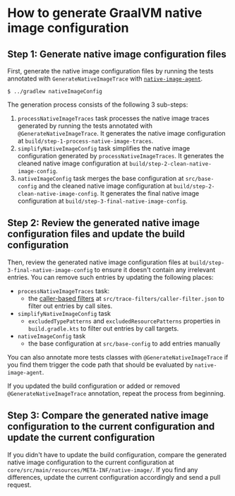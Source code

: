 # How to generate GraalVM native image configuration

## Step 1: Generate native image configuration files

First, generate the native image configuration files by running the tests annotated with
`GenerateNativeImageTrace` with [`native-image-agent`](https://www.graalvm.org/latest/reference-manual/native-image/metadata/AutomaticMetadataCollection/).

```
$ ../gradlew nativeImageConfig
```

The generation process consists of the following 3 sub-steps:

1. `processNativeImageTraces` task processes the native image traces generated by running the tests annotated 
   with `@GenerateNativeImageTrace`. It generates the native image configuration at `build/step-1-process-native-image-traces`.
2. `simplifyNativeImageConfig` task simplifies the native image configuration generated by `processNativeImageTraces`.
   It generates the cleaned native image configuration at `build/step-2-clean-native-image-config`.
3. `nativeImageConfig` task merges the base configuration at `src/base-config` and the cleaned native image
   configuration at `build/step-2-clean-native-image-config`. It generates the final native image configuration
   at `build/step-3-final-native-image-config`.

## Step 2: Review the generated native image configuration files and update the build configuration

Then, review the generated native image configuration files at `build/step-3-final-native-image-config`
to ensure it doesn't contain any irrelevant entries. You can remove such entries by updating the following places:

- `processNativeImageTraces` task:
  - the [caller-based filters](https://www.graalvm.org/latest/reference-manual/native-image/metadata/AutomaticMetadataCollection/#caller-based-filters)
    at `src/trace-filters/caller-filter.json` to filter out entries by call sites. 
- `simplifyNativeImageConfig` task
  - `excludedTypePatterns` and `excludedResourcePatterns` properties in `build.gradle.kts` to filter out
    entries by call targets.
- `nativeImageConfig` task
  - the base configuration at `src/base-config` to add entries manually

You can also annotate more tests classes with `@GenerateNativeImageTrace` if you find them trigger the code path
that should be evaluated by `native-image-agent`.

If you updated the build configuration or added or removed `@GenerateNativeImageTrace` annotation,
repeat the process from beginning.

## Step 3: Compare the generated native image configuration to the current configuration and update the current configuration

If you didn't have to update the build configuration, compare the generated native image configuration to
the current configuration at `core/src/main/resources/META-INF/native-image/`. If you find any differences,
update the current configuration accordingly and send a pull request.
